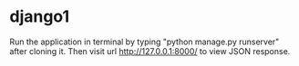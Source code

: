 # django1
Run the  application in terminal by typing "python manage.py runserver" after cloning it. Then visit url http://127.0.0.1:8000/ to view JSON response.
